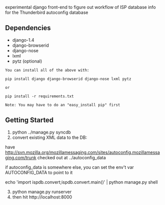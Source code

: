 experimental django front-end to figure out workflow of ISP database info
for the Thunderbird autoconfig database

## Dependencies
   *  django-1.4
   *  django-browserid
   *  django-nose 
   *  lxml
   *  pytz (optional)

    You can install all of the above with:

    pip install django django-browserid django-nose lxml pytz

    or 

    pip install -r requirements.txt

    Note: You may have to do an "easy_install pip" first

## Getting Started
1. python ../manage.py syncdb
2. convert existing XML data to the DB:

  have http://svn.mozilla.org/mozillamessaging.com/sites/autoconfig.mozillamessaging.com/trunk checked out at ../autoconfig_data
 
  if autoconfig_data is somewhere else, you can set the env't var AUTOCONFIG_DATA to  point to it
  
  echo 'import ispdb.convert;ispdb.convert.main()' | python manage.py shell

3. python manage.py runserver
4. then hit http://localhost:8000
